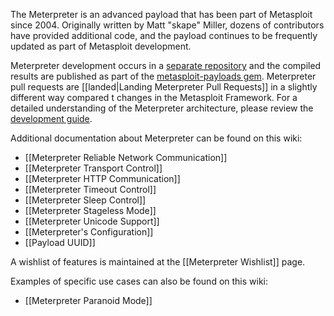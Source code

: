 The Meterpreter is an advanced payload that has been part of Metasploit since 2004. Originally written by Matt "skape" Miller, dozens of contributors have provided additional code, and the payload continues to be frequently updated as part of Metasploit development.

Meterpreter development occurs in a [separate repository](https://github.com/rapid7/meterpreter) and the compiled results are published as part of the [metasploit-payloads gem](https://rubygems.org/gems/metasploit-payloads). Meterpreter pull requests are [[landed|Landing Meterpreter Pull Requests]] in a slightly different way compared t changes in the Metasploit Framework. For a detailed understanding of the Meterpreter architecture, please review the [development guide](https://dev.metasploit.com/documents/meterpreter.pdf).

Additional documentation about Meterpreter can be found on this wiki:
 * [[Meterpreter Reliable Network Communication]]
 * [[Meterpreter Transport Control]]
 * [[Meterpreter HTTP Communication]]
 * [[Meterpreter Timeout Control]]
 * [[Meterpreter Sleep Control]]
 * [[Meterpreter Stageless Mode]]
 * [[Meterpreter Unicode Support]]
 * [[Meterpreter's Configuration]]
 * [[Payload UUID]]

A wishlist of features is maintained at the [[Meterpreter Wishlist]] page.

Examples of specific use cases can also be found on this wiki:
 * [[Meterpreter Paranoid Mode]]
